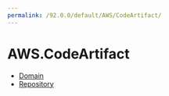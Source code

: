 ```yaml
---
permalink: /92.0.0/default/AWS/CodeArtifact/
---
```


# AWS.CodeArtifact



* [Domain](Domain.md)
* [Repository](Repository.md)